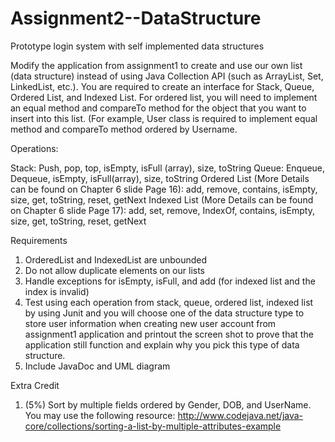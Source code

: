 # Assignment2--DataStructure
Prototype login system with self implemented data structures

Modify the application from assignment1 to create and use our own list (data structure)  instead of using Java Collection API (such as ArrayList, Set, LinkedList, etc.). You are required to create an interface for Stack, Queue, Ordered List, and Indexed List. For ordered list, you will need to implement an equal method and compareTo method for the object that you want to insert into this list. (For example, User class is required to implement equal method and compareTo method ordered by Username.

Operations:

Stack: Push, pop, top, isEmpty, isFull (array), size, toString
Queue: Enqueue, Dequeue, isEmpty, isFull(array), size, toString
Ordered List (More Details can be found on Chapter 6 slide Page 16): add, remove, contains, isEmpty, size, get, toString, reset, getNext
Indexed List (More Details can be found on Chapter 6 slide Page 17): add, set, remove, IndexOf, contains, isEmpty, size, get, toString, reset, getNext

Requirements
  1.	OrderedList and IndexedList are unbounded
  2.	Do not allow duplicate elements on our lists
  3.	Handle exceptions for isEmpty, isFull, and add (for indexed list and the index is invalid)
  4.	Test using each operation from stack, queue, ordered list, indexed list by using Junit and you will choose one of the data structure type to store user information when creating new user account from assignment1 application and printout the screen shot to prove that the application still function and explain why you pick this type of data structure.
  5.	Include JavaDoc and UML diagram

Extra Credit
  1.	(5%) Sort by multiple fields ordered by Gender, DOB, and UserName. You may use the following resource:
    http://www.codejava.net/java-core/collections/sorting-a-list-by-multiple-attributes-example
